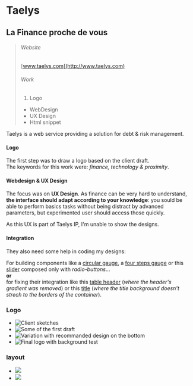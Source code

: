# Taelys

## La Finance proche de vous

> ###### Website
> [www.taelys.com](http://www.taelys.com)
> ###### Work
> 1. Logo
> - WebDesign
> - UX Design 
> - Html snippet

Taelys is a web service providing a solution for debt & risk management. 

#### Logo

The first step was to draw a logo based on the client draft.  
The keywords for this work were: *finance, technology & proximity*.

#### Webdesign & UX Design

The focus was on **UX Design**. As finance can be very hard to understand, **the interface should adapt according to your knowledge**: you sould be able to perform basics tasks without being distract by advanced parameters, but experimented user should access those quickly.

As this UX is part of Taelys IP, I'm unable to show the designs.

#### Integration

They also need some help in coding my designs:

For building components like a [circular gauge](http://cdpn.io/evCxr), a [four steps gauge](http://cdpn.io/skhbA) or this [slider](http://cdpn.io/yszkE) composed only with *radio-buttons*…  
**or**  
for fixing their integration like this [table header](http://cdpn.io/FEiAK) (*where the header's gradient was removed*) or this [title](http://cdpn.io/Irdbi) (*where the title background doesn't strech to the borders of the container*).

### Logo


- ![Client sketches](media/images/taelys-propositions-logo.jpg "Client sketch" )
- ![Some of the first draft](media/images/taelys-logo-alpha.svg "First draft" )
- ![Variation with recommanded design on the bottom](media/images/taelys-logo-test.svg "Final variation" )
- ![Final logo with background test](media/images/taelys-pre-logo.svg "Final logo" )


### layout

- ![](media/images/taelys-vitrine-v2d.jpg)
- ![](media/images/taelys-vitrine-v3f-recrutement.jpg)